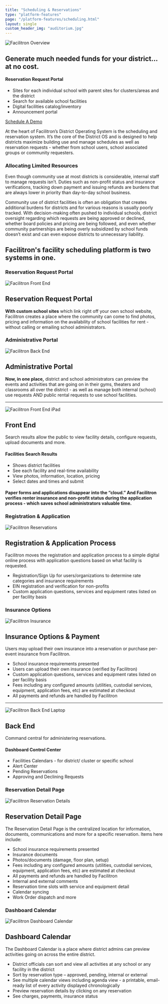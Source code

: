 ```yaml
---
title: "Scheduling & Reservations"
type: "platform-features"
page: "/platform-features/scheduling.html"
layout: single
custom_header_img: "auditorium.jpg"
---
```


<!-- overview-section -->
<div class="container-fluid my-5">
  <div class="row">
    <div class="col-md-6">
      <img class="img-fluid" src="/images/overview/overview-01.jpg" alt="Facilitron Overview">
    </div>
    <div class="col-md-6" style="align-self:center">
      <h2 class="h2-responsive">Generate much needed funds for your district… at no cost.</h2>
      <h4 class="h4-responsive mb-3">Reservation Request Portal</h4>
      <ul>
        <li>Sites for each individual school with parent sites for clusters/areas and the district</li>
        <li>Search for available school facilities</li>
        <li>Digital facilities catalog/inventory</li>
        <li>Announcement portal</li>
      </ul>
      <a href="https://facilitron.drift.com/getstarted?schedule?schedule" target="_blank" class="btn btn-primary my-4 mx-auto">Schedule A Demo</a>
    </div>
  </div>
</div>
<!-- /.overview-section -->

<p>At the heart of Facilitron’s District Operating System is the scheduling and reservation system. It’s the core of the District OS and is designed to help districts maximize building use and manage schedules as well as reservation requests - whether from school users, school associated groups or community requesters.</p>

<h3 class="h3-responisve">Allocating Limited Resources</h3>
<p>Even though community use at most districts is considerable, internal staff to manage requests isn’t. Duties such as non-profit status and insurance verifications, tracking down payment and issuing refunds are burdens that are always lower in priority than day-to-day school business.</p>

<p>Community use of district facilities is often an obligation that creates additional burdens for districts and for various reasons is usually poorly tracked. With decision-making often pushed to individual schools, district oversight regarding which requests are being approved or declined, whether board policies and pricing are being followed, and even whether community partnerships are being overly subsidized by school funds doesn’t exist and can even expose districts to unnecessary liability.</p>

<!-- front-end-back-end-section -->
<div class="container-fluid my-5">
  <div class="row mb-5">
    <div class="col">
      <h2 class="h2-responsive text-center">Facilitron's facility scheduling platform is two systems in one.</h2>
    </div>
  </div>
  <div class="row mb-5">
    <div class="col-md-6 d-flex align-items-stretch">
      <div class="card my-3">
        <h3 class="card-header text-center text-white primary-color mb-5">Reservation Request Portal</h3>
        <img class="img-fluid" src="/images/overview/overview-02.jpg" alt="Facilitron Front End">
        <div class="card-body">
          <h2 class="h2-responsive mb-3 text-center">Reservation Request Portal</h2>
          <p><strong>With custom school sites</strong> which link right off your own school website, Facilitron creates a place where the community can come to find photos, pricing and information on the availability of school facilities for rent - without
            calling or emailing school administrators.</p>
        </div>
      </div>
    </div>
    <div class="col-md-6 d-flex align-items-stretch">
      <div class="card my-3">
        <h3 class="card-header text-center text-white primary-color mb-5">Administrative Portal</h3>
        <img class="img-fluid" src="/images/overview/overview-03.jpg" alt="Facilitron Back End">
        <div class="card-body">
          <h2 class="h2-responsive mb-3 text-center">Administrative Portal</h2>
          <p><strong>Now, in one place,</strong> district and school administrators can preview the events and activities that are going on in their gyms, theaters and classrooms all over the district - as well as manage both internal (school) use requests
            AND public rental requests to use school facilities.</p>
        </div>
      </div>
    </div>
  </div>
  <hr>
</div>
<!-- /.fb-section -->

<!-- front-end-section -->
<div class="container-fluid mb-5">
  <div class="row align-items-end">
    <div class="col-lg-7">
      <img class="img-fluid" src="/images/overview/overview-04.jpg" alt="Facilitron Front End iPad">
    </div>
    <div class="col-lg-5">
      <h2 class="h1-responsive text-uppercase py-3">Front End</h2>
      <p class="h2-responsive">Search results allow the public to view facility details, configure requests, upload documents and more.</p>
      <h4 class="h4-responsive">Facilities Search Results</h4>
      <ul>
        <li>Shows district facilities</li>
        <li>See each facility and real-time availability</li>
        <li>View photos, information, location, pricing</li>
        <li>Select dates and times and submit</li>
      </ul>
    </div>
  </div>

  <div class="row">
    <div class="col my-5">
      <h4 class="h3-responsive text-center">Paper forms and applications disappear into the “cloud.” And Facilitron verifies renter insurance and non-profit status during the application process - which saves school administrators valuable time.</h4>
    </div>
  </div>

  <div class="row">
    <div class="col-md-6 d-flex align-items-stretch">
      <div class="card my-3">
        <h3 class="card-header text-center text-white primary-color mb-5">Registration &amp; Application</h3>
        <img class="img-fluid" src="/images/overview/overview-05.png" alt="Facilitron Reservations">
        <div class="card-body">
          <h2 class="h2-responsive mb-3 text-center">Registration &amp; Application Process</h2>
          <p>Facilitron moves the registration and application process to a simple digital online process with application questions based on what facility is requested.</p>
          <ul>
            <li>Registration/Sign Up for users/organizations to determine rate categories and insurance requirements</li>
            <li>EIN registration and verification for non-profits</li>
            <li>Custom application questions, services and equipment rates listed on per facility basis</li>
          </ul>
        </div>
      </div>
    </div>
    <div class="col-md-6 d-flex align-items-stretch">
      <div class="card my-3">
        <h3 class="card-header text-center text-white primary-color mb-5">Insurance Options</h3>
        <img class="img-fluid" src="/images/overview/overview-06.png" alt="Facilitron Insurance">
        <div class="card-body">
          <h2 class="h2-responsive mb-3 text-center">Insurance Options &amp; Payment</h2>
          <p>Users may upload their own insurance into a reservation or purchase per-event insurance from Facilitron.</p>
          <ul>
            <li>School insurance requirements presented</li>
            <li>Users can upload their own insurance (verified by Facilitron)</li>
            <li>Custom application questions, services and equipment rates listed on per facility basis</li>
            <li>Fees including any configured amounts (utilities, custodial services, equipment, application fees, etc) are estimated at checkout</li>
            <li>All payments and refunds are handled by Facilitron</li>
          </ul>
        </div>
      </div>
    </div>
  </div>
</div>
<hr>
<!-- /.front-end-section -->

<!-- back-end-section -->
<div class="container-fluid mb-5">
  <div class="row mb-5 align-items-end">
    <div class="col-lg-7">
      <img class="img-fluid" src="/images/overview/overview-07.jpg" alt="Facilitron Back End Laptop">
    </div>
    <div class="col-lg-5">
      <h2 class="h1-responsive text-uppercase py-3">Back End</h2>
      <p class="h2-responsive">Command central for administering reservations.</p>
      <h4 class="h4-responsive">Dashboard Control Center</h4>
      <ul>
        <li>Facilities Calendars - for district/ cluster or specific school</li>
        <li>Alert Center</li>
        <li>Pending Reservations</li>
        <li>Approving and Declining Requests</li>
      </ul>
    </div>
  </div>

  <div class="row">
    <!-- reservation-detail -->
    <div class="col-lg-6 d-flex align-items-stretch">
      <div class="card my-3">
        <h3 class="card-header text-center text-white primary-color mb-5">Reservation Detail Page</h3>
        <img class="img-fluid" src="/images/overview/overview-08.jpg" alt="Facilitron Reservation Details">
        <div class="card-body">
          <h2 class="h2-responsive mb-3 text-center">Reservation Detail Page</h2>
          <p>The Reservation Detail Page is the centralized location for information, documents, communications and more for a specific reservation. Items here include:</p>
          <ul>
            <li>School insurance requirements presented</li>
            <li>Insurance documents</li>
            <li>Photos/documents (damage, floor plan, setup)</li>
            <li>Fees including any configured amounts (utilities, custodial services, equipment, application fees, etc) are estimated at checkout</li>
            <li>All payments and refunds are handled by Facilitron</li>
            <li>Internal and external comments</li>
            <li>Reservation time slots with service and equipment detail</li>
            <li>Calendar syncing</li>
            <li>Work Order dispatch and more</li>
          </ul>
        </div>
      </div>
    </div>
    <!-- dashboard-calendar -->
    <div class="col-lg-6 d-flex align-items-stretch">
      <div class="card my-3">
        <h3 class="card-header text-center text-white primary-color mb-5">Dashboard Calendar</h3>
        <img class="img-fluid" src="/images/overview/overview-07.png" alt="Facilitron Dashboard Calendar">
        <div class="card-body">
          <h2 class="h2-responsive mb-3 text-center">Dashboard Calendar</h2>
          <p>The Dashboard Calendar is a place where district admins can preview activities going on across the entire district.</p>
          <ul>
            <li>District officials can sort and view all activities at any school or any facility in the district</li>
            <li>Sort by reservation type – approved, pending, internal or external</li>
            <li>See multiple calendar views including agenda view - a printable, email-ready list of every activity displayed chronologically</li>
            <li>Preview reservation details by clicking on any reservation</li>
            <li>See charges, payments, insurance status</li>
          </ul>
        </div>
      </div>
    </div>

  </div>
</div>

<!-- /.back-end-section -->

